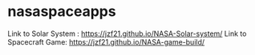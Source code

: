 # nasaspaceapps

Link to Solar System : https://jzf21.github.io/NASA-Solar-system/
Link to Spacecraft Game: https://jzf21.github.io/NASA-game-build/
